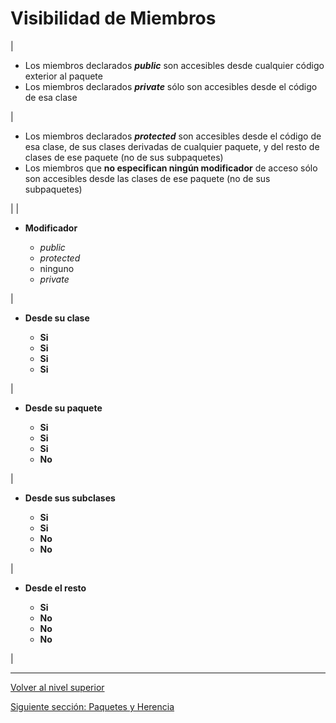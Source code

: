 # Visibilidad de Miembros









| 
* Los miembros declarados ***public*** son accesibles desde cualquier código exterior al paquete
* Los miembros declarados ***private*** sólo son accesibles desde el código de esa clase


 | 
* Los miembros declarados ***protected*** son accesibles desde el código de esa clase, de sus clases derivadas de cualquier paquete, y del resto de clases de ese paquete (no de sus subpaquetes)
* Los miembros que **no especifican ningún modificador** de acceso sólo son accesibles desde las clases de ese paquete (no de sus subpaquetes)


 |
| 
* **Modificador**


	+ *public*
	+ *protected*
	+ ninguno
	+ *private*



 | 
* **Desde su clase**


	+ **Si**
	+ **Si**
	+ **Si**
	+ **Si**



 | 
* **Desde su paquete**


	+ **Si**
	+ **Si**
	+ **Si**
	+ **No**



 | 
* **Desde sus subclases**


	+ **Si**
	+ **Si**
	+ **No**
	+ **No**



 | 
* **Desde el resto**


	+ **Si**
	+ **No**
	+ **No**
	+ **No**



 |


---

[Volver al nivel superior](../README.md)

[Siguiente sección: Paquetes y Herencia](../u5packagesAndInheritance/README.md)
